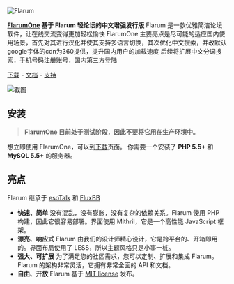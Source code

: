 ![Flarum](http://flarum.org/img/logo.png)

**[FlarumOne](http://flarumone.com) 基于 Flarum 轻论坛的中文增强发行版**
Flarum 是一款优雅简洁论坛软件，让在线交流变得更加轻松愉快
FlarumOne 主要亮点是尽可能的适应国内使用场景，首先对其进行汉化并使其支持多语言切换，其次优化中文搜索，并改默认google字体的cdn为360提供，提升国内用户的加载速度
后续将扩展中文分词搜索，手机号码注册账号，国内第三方登陆

[下载](https://github.com/flarumone/flarumone/releases) - [文档](http://docs.flarumone.com) - [支持](http://flarumone.com)

![截图](http://flarum.org/img/screenshot.png)

## 安装
> **FlarumOne 目前处于测试阶段，因此不要将它用在生产环境中。**

想立即使用 FlarumOne，可以到[下载](https://github.com/flarumone/flarumone/releases)页面。
你需要一个安装了 **PHP 5.5+** 和 **MySQL 5.5+** 的服务器。

## 亮点
Flarum 继承于 [esoTalk](http://esotalk.org) 和 [FluxBB](http://fluxbb.org)
- **快速、简单** 没有混乱，没有膨胀，没有复杂的依赖关系。Flarum 使用 PHP 构建，因此它很容易部署。界面使用 Mithril，它是一个高性能 JavaScript 框架。
- **漂亮、响应式** Flarum 由我们的设计师精心设计，它是跨平台的、开箱即用的。界面布局使用了 LESS，所以主题风格只是小事一桩。
- **强大、可扩展** 为了满足您的社区需求，您可以定制、扩展和集成 Flarum。Flarum 的架构非常灵活，它拥有非常全面的 API 和文档。
- **自由、开放** Flarum 基于 [MIT license](https://github.com/flarum/flarum/blob/master/LICENSE) 发布。


